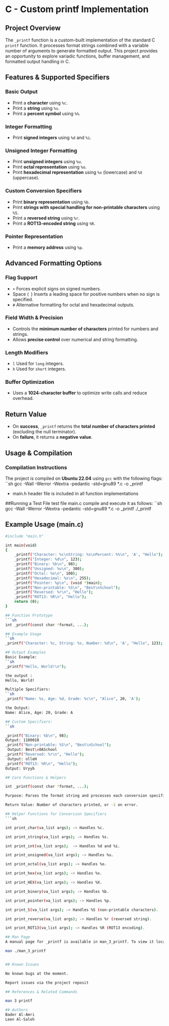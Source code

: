 
# C - Custom printf Implementation

## Project Overview
The `_printf` function is a custom-built implementation of the standard C `printf` function. It processes format strings combined with a variable number of arguments to generate formatted output. This project provides an opportunity to explore variadic functions, buffer management, and formatted output handling in C.

## Features & Supported Specifiers

### Basic Output
- Print a **character** using `%c`.
- Print a **string** using `%s`.
- Print a **percent symbol** using `%%`.

### Integer Formatting
- Print **signed integers** using `%d` and `%i`.

### Unsigned Integer Formatting
- Print **unsigned integers** using `%u`.
- Print **octal representation** using `%o`.
- Print **hexadecimal representation** using `%x` (lowercase) and `%X` (uppercase).

### Custom Conversion Specifiers
- Print **binary representation** using `%b`.
- Print **strings with special handling for non-printable characters** using `%S`.
- Print a **reversed string** using `%r`.
- Print a **ROT13-encoded string** using `%R`.

### Pointer Representation
- Print a **memory address** using `%p`.

## Advanced Formatting Options

### Flag Support
- `+` Forces explicit signs on signed numbers.
- Space (` `) Inserts a leading space for positive numbers when no sign is specified.
- `#`  Alternative formatting for octal and hexadecimal outputs.

### Field Width & Precision
- Controls the **minimum number of characters** printed for numbers and strings.
- Allows **precise control** over numerical and string formatting.

### Length Modifiers
- `l`  Used for `long` integers.
- `h`  Used for `short` integers.

### Buffer Optimization
- Uses a **1024-character buffer** to optimize write calls and reduce overhead.

## Return Value
- On **success**, `_printf` returns the **total number of characters printed** (excluding the null terminator).
- On **failure**, it returns a **negative value**.

## Usage & Compilation

### Compilation Instructions
The project is compiled on **Ubuntu 22.04** using `gcc` with the following flags:
``sh
gcc -Wall -Werror -Wextra -pedantic -std=gnu89 *.c -o _printf

- main.h header file is included in all function implementations

##Running a Test File
test file main.c compile and execute it as follows:
``sh
gcc -Wall -Werror -Wextra -pedantic -std=gnu89 *.c -o _printf
./_printf

## Example Usage (main.c)
```sh
#include "main.h"

int main(void)
{
    _printf("Character: %c\nString: %s\nPercent: %%\n", 'A', "Hello");
    _printf("Integer: %d\n", 123);
    _printf("Binary: %b\n", 98);
    _printf("Unsigned: %u\n", 300);
    _printf("Octal: %o\n", 100);
    _printf("Hexadecimal: %x\n", 255);
    _printf("Pointer: %p\n", (void *)main);
    _printf("Non-printable: %S\n", "Best\nSchool");
    _printf("Reversed: %r\n", "Hello");
    _printf("ROT13: %R\n", "Hello");
    return (0);
}

## Function Prototype
```sh
int _printf(const char *format, ...);

## Example Usage
``sh
_printf("Character: %c, String: %s, Number: %d\n", 'A', "Hello", 123);

## Output Examples
Basic Example:
``sh
_printf("Hello, World!\n");

the output :
Hello, World!

Multiple Specifiers:
``sh
_printf("Name: %s, Age: %d, Grade: %c\n", "Alice", 20, 'A');

the Output:
Name: Alice, Age: 20, Grade: A

## Custom Specifiers:
``sh

_printf("Binary: %b\n", 98);  
Output: 1100010
_printf("Non-printable: %S\n", "Best\nSchool"); 
 Output: Best\x0ASchool
_printf("Reversed: %r\n", "Hello");  
 Output: olleH
_printf("ROT13: %R\n", "Hello");  
Output: Uryyb

## Core Functions & Helpers

int _printf(const char *format, ...);

Purpose: Parses the format string and processes each conversion specifier.

Return Value: Number of characters printed, or -1 on error.

## Helper Functions for Conversion Specifiers
```sh

int print_char(va_list args); -> Handles %c.

int print_string(va_list args); -> Handles %s.

int print_int(va_list args);  -> Handles %d and %i.

int print_unsigned(va_list args); -> Handles %u.

int print_octal(va_list args); -> Handles %o.

int print_hex(va_list args); -> Handles %x.

int print_HEX(va_list args); -> Handles %X.

int print_binary(va_list args); -> Handles %b.

int print_pointer(va_list args); -> Handles %p.

int print_S(va_list args); -> Handles %S (non-printable characters).

int print_reverse(va_list args); -> Handles %r (reversed string).

int print_ROT13(va_list args); -> Handles %R (ROT13 encoding).

## Man Page
A manual page for _printf is available in man_3_printf. To view it locally:

man ./man_3_printf


## Known Issues

No known bugs at the moment.

Report issues via the project reposit

## References & Related Commands

man 3 printf

## Authors
Bader Al-Amri
Leen Al-Saleh

